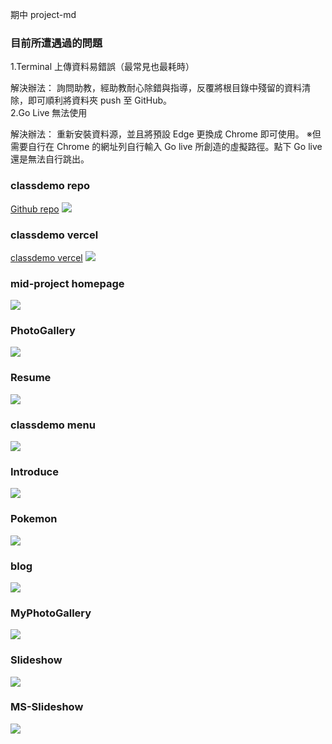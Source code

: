 期中 project-md

<h3>目前所遭遇過的問題</h3>

1.Terminal 上傳資料易錯誤（最常見也最耗時）

解決辦法：
詢問助教，經助教耐心除錯與指導，反覆將根目錄中殘留的資料清除，即可順利將資料夾 push 至 GitHub。<br>
2.Go Live 無法使用

解決辦法：
重新安裝資料源，並且將預設 Edge 更換成 Chrome 即可使用。
※但需要自行在 Chrome 的網址列自行輸入 Go live 所創造的虛擬路徑。點下 Go live 還是無法自行跳出。

### classdemo repo

[Github repo](https://github.com/as718296/1101-1N-sweb-210410469.git)
![](https://i.imgur.com/ppxMJKf.png)

### classdemo vercel

[classdemo vercel](https://1101-1-n-sweb-210410469-4ppr9i6ng-as718296.vercel.app/)
![](https://i.imgur.com/ENJSyrA.png)

### mid-project homepage

[](https://1101-1-n-sweb-210410469-4ppr9i6ng-as718296.vercel.app/4_mid-project/mid-project.html)
![](https://i.imgur.com/ihgLEcB.png)

### PhotoGallery

[](https://as718296.github.io/-database-PhotoGallery/mid-project.html)
![](https://i.imgur.com/xn1NIx8.jpg)

### Resume

[](https://as718296.github.io/database-resume/resume.html)
![](https://i.imgur.com/7V3WsF3.png)

### classdemo menu

[](https://as718296.github.io/classdemo-homepage/style.html)
![](https://i.imgur.com/siIoR0b.png)

### Introduce

[](https://as718296.github.io/classdemo-connet/W02/intro.html)
![](https://i.imgur.com/1db9lZb.png)

### Pokemon

[](https://as718296.github.io/classdemo-connet/W02/Pokemon.html)
![](https://i.imgur.com/OXhanQn.png)

### blog

[](https://as718296.github.io/classdemo-connet/W04/blog.html)
![](https://i.imgur.com/hVVIhRu.png)

### MyPhotoGallery

[](https://as718296.github.io/classdemo-connet/W04/MyPhotoGallery.html)
![](https://i.imgur.com/2bYLYwh.jpg)

### Slideshow

[](https://as718296.github.io/classdemo-connet/W06-w3s-slideshow/slideshow.html)
![](https://i.imgur.com/aKpEjwn.png)

### MS-Slideshow

[](https://as718296.github.io/classdemo-connet/W06-ms-slideshow/slideshow.html)
![](https://i.imgur.com/wKjCAel.png)
